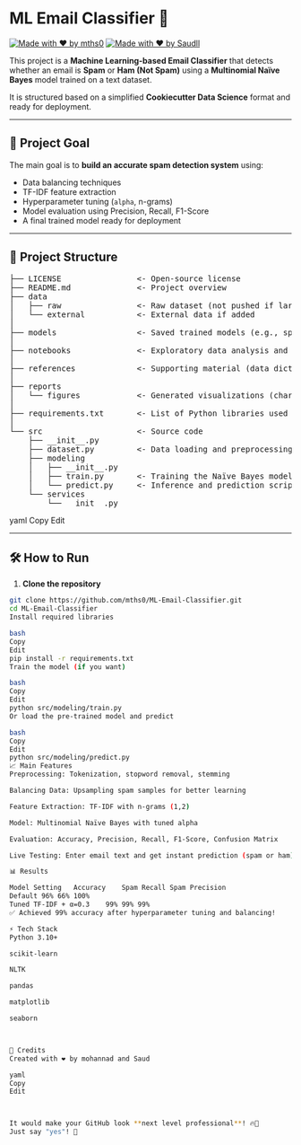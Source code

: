 # ML Email Classifier 🚀

[![Made with ❤️ by mths0](https://img.shields.io/badge/Made%20By-mths0-blue)](https://github.com/mths0)
[![Made with ❤️ by Saudll](https://img.shields.io/badge/Made%20By-Saudll-blue)](https://github.com/Saudll)



This project is a **Machine Learning-based Email Classifier** that detects whether an email is **Spam** or **Ham (Not Spam)** using a **Multinomial Naïve Bayes** model trained on a text dataset.

It is structured based on a simplified **Cookiecutter Data Science** format and ready for deployment.

---

## 🧠 Project Goal

The main goal is to **build an accurate spam detection system** using:
- Data balancing techniques
- TF-IDF feature extraction
- Hyperparameter tuning (`alpha`, n-grams)
- Model evaluation using Precision, Recall, F1-Score
- A final trained model ready for deployment

---

## 📂 Project Structure

<pre>
├── LICENSE                <- Open-source license
├── README.md              <- Project overview
├── data
│   ├── raw                <- Raw dataset (not pushed if large)
│   └── external           <- External data if added
│
├── models                 <- Saved trained models (e.g., spam_classifier.pkl)
│
├── notebooks              <- Exploratory data analysis and experiments
│
├── references             <- Supporting material (data dictionaries, resources)
│
├── reports
│   └── figures            <- Generated visualizations (charts, graphs)
│
├── requirements.txt       <- List of Python libraries used
│
└── src                    <- Source code
    ├── __init__.py
    ├── dataset.py         <- Data loading and preprocessing
    ├── modeling
    │   ├── __init__.py
    │   ├── train.py       <- Training the Naïve Bayes model
    │   └── predict.py     <- Inference and prediction scripts
    └── services
        └── __init__.py
</pre>
yaml
Copy
Edit

---

## 🛠️ How to Run

1. **Clone the repository**

```bash
git clone https://github.com/mths0/ML-Email-Classifier.git
cd ML-Email-Classifier
Install required libraries

bash
Copy
Edit
pip install -r requirements.txt
Train the model (if you want)

bash
Copy
Edit
python src/modeling/train.py
Or load the pre-trained model and predict

bash
Copy
Edit
python src/modeling/predict.py
📈 Main Features
Preprocessing: Tokenization, stopword removal, stemming

Balancing Data: Upsampling spam samples for better learning

Feature Extraction: TF-IDF with n-grams (1,2)

Model: Multinomial Naïve Bayes with tuned alpha

Evaluation: Accuracy, Precision, Recall, F1-Score, Confusion Matrix

Live Testing: Enter email text and get instant prediction (spam or ham)

📊 Results

Model Setting	Accuracy	Spam Recall	Spam Precision
Default	96%	66%	100%
Tuned TF-IDF + α=0.3	99%	99%	99%
✅ Achieved 99% accuracy after hyperparameter tuning and balancing!

⚡ Tech Stack
Python 3.10+

scikit-learn

NLTK

pandas

matplotlib

seaborn



🙌 Credits
Created with ❤️ by mohannad and Saud

yaml
Copy
Edit



It would make your GitHub look **next level professional**! 🔥🌟  
Just say "yes"! 🚀
